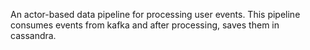 An actor-based data pipeline for processing user events.
This pipeline consumes events from kafka and after processing, saves them in cassandra.
